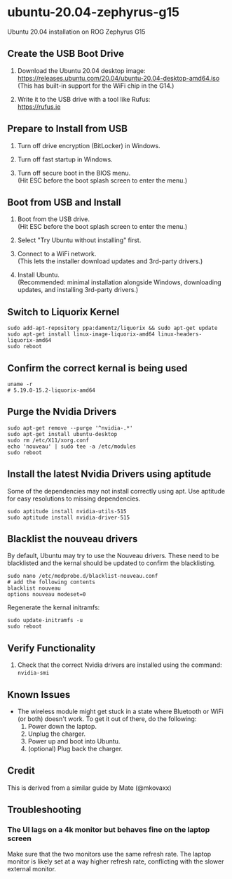 # ubuntu-20.04-zephyrus-g15

Ubuntu 20.04 installation on ROG Zephyrus G15

## Create the USB Boot Drive

1. Download the Ubuntu 20.04 desktop image:  
   https://releases.ubuntu.com/20.04/ubuntu-20.04-desktop-amd64.iso  
   (This has built-in support for the WiFi chip in the G14.)

2. Write it to the USB drive with a tool like Rufus:  
   https://rufus.ie

## Prepare to Install from USB

1. Turn off drive encryption (BitLocker) in Windows.

2. Turn off fast startup in Windows.

3. Turn off secure boot in the BIOS menu.  
   (Hit ESC before the boot splash screen to enter the menu.)
   
## Boot from USB and Install
   
1. Boot from the USB drive.  
   (Hit ESC before the boot splash screen to enter the menu.)
   
2. Select "Try Ubuntu without installing" first.
   
3. Connect to a WiFi network.  
   (This lets the installer download updates and 3rd-party drivers.)

4. Install Ubuntu.  
   (Recommended: minimal installation alongside Windows, downloading updates, and installing 3rd-party drivers.)

## Switch to Liquorix Kernel

```
sudo add-apt-repository ppa:damentz/liquorix && sudo apt-get update
sudo apt-get install linux-image-liquorix-amd64 linux-headers-liquorix-amd64
sudo reboot
```

## Confirm the correct kernal is being used
```
uname -r
# 5.19.0-15.2-liquorix-amd64
```

## Purge the Nvidia Drivers
```
sudo apt-get remove --purge '^nvidia-.*'
sudo apt-get install ubuntu-desktop
sudo rm /etc/X11/xorg.conf
echo 'nouveau' | sudo tee -a /etc/modules
sudo reboot
```

## Install the latest Nvidia Drivers using aptitude

Some of the dependencies may not install correctly using apt. Use aptitude for easy resolutions to missing
dependencies.
```
sudo aptitude install nvidia-utils-515
sudo aptitude install nvidia-driver-515
```

## Blacklist the nouveau drivers
By default, Ubuntu may try to use the Nouveau drivers. These need to be blacklisted and the kernal should be updated to confirm the blacklisting.
```
sudo nano /etc/modprobe.d/blacklist-nouveau.conf
# add the following contents
blacklist nouveau
options nouveau modeset=0
```

Regenerate the kernal initramfs:
```
sudo update-initramfs -u
sudo reboot
```

## Verify Functionality

1. Check that the correct Nvidia drivers are installed using the command:  
`nvidia-smi`

## Known Issues

- The wireless module might get stuck in a state where Bluetooth or WiFi (or both) doesn't work. To get it out of there, do the following:
  1. Power down the laptop.
  2. Unplug the charger.
  3. Power up and boot into Ubuntu.
  4. (optional) Plug back the charger.

## Credit
This is derived from a similar guide by Mate (@mkovaxx)

## Troubleshooting
### The UI lags on a 4k monitor but behaves fine on the laptop screen
Make sure that the two monitors use the same refresh rate. The laptop monitor
is likely set at a way higher refresh rate, conflicting with the slower 
external monitor.
